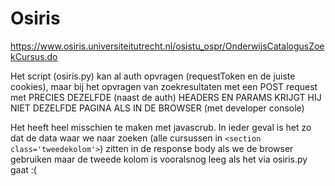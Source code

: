 # Osiris

https://www.osiris.universiteitutrecht.nl/osistu_ospr/OnderwijsCatalogusZoekCursus.do

Het script (osiris.py) kan al auth opvragen (requestToken en de juiste cookies), maar bij
het opvragen van zoekresultaten met een POST request met PRECIES DEZELFDE (naast de auth)
HEADERS EN PARAMS KRIJGT HIJ NIET DEZELFDE PAGINA ALS IN DE BROWSER (met developer console)

Het heeft heel misschien te maken met javascrub. In ieder geval is het zo dat de data waar
we naar zoeken (alle cursussen in `<section class='tweedekolom'>`) zitten in de response body
als we de browser gebruiken maar de tweede kolom is vooralsnog leeg als het via osiris.py gaat :(

